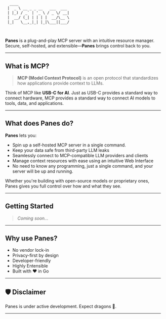 ```txt

  ____                       
 |  _ \ __ _ _ __   ___  ___ 
 | |_) / _` | '_ \ / _ \/ __|
 |  __/ (_| | | | |  __/\__ \
 |_|   \__,_|_| |_|\___||___/
                             
                          
```

**Panes** is a plug-and-play MCP server with an intuitive resource manager.
Secure, self-hosted, and extensible—**Panes** brings control back to you.

---

## What is MCP?

> **MCP (Model Context Protocol)** is an open protocol that standardizes how applications provide context to LLMs.

Think of MCP like **USB-C for AI**.
Just as USB-C provides a standard way to connect hardware, MCP provides a standard way to connect AI models to tools, data, and applications.

---

## What does Panes do?

**Panes** lets you:

* Spin up a self-hosted MCP server in a single command.
* Keep your data safe from third-party LLM leaks
* Seamlessly connect to MCP-compatible LLM providers and clients
* Manage context resources with ease using an intuitive Web Interface
* No need to know any programming, just a single command, and your server will be up and running.

Whether you're building with open-source models or proprietary ones, Panes gives you full control over how and what they see.

---

## Getting Started

> *Coming soon...*

---

## Why use Panes?

* No vendor lock-in
* Privacy-first by design
* Developer-friendly
* Highly Entensible
* Built with ❤️ in Go

---

## 🛡️ Disclaimer

Panes is under active development. Expect dragons 🐉.

---

